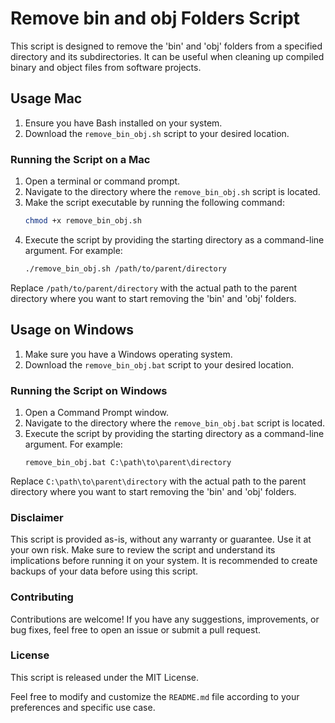# Remove bin and obj Folders Script

This script is designed to remove the 'bin' and 'obj' folders from a specified directory and its subdirectories. It can be useful when cleaning up compiled binary and object files from software projects.

## Usage Mac 

1. Ensure you have Bash installed on your system.
2. Download the `remove_bin_obj.sh` script to your desired location.

### Running the Script on a Mac

1. Open a terminal or command prompt.
2. Navigate to the directory where the `remove_bin_obj.sh` script is located.
3. Make the script executable by running the following command:
   ```bash
   chmod +x remove_bin_obj.sh
4. Execute the script by providing the starting directory as a command-line argument. For example:
   ```bash
   ./remove_bin_obj.sh /path/to/parent/directory 
  Replace `/path/to/parent/directory` with the actual path to the parent directory where you want to start removing the 'bin' and 'obj' folders.
  
## Usage on Windows

1. Make sure you have a Windows operating system.
2. Download the `remove_bin_obj.bat` script to your desired location.

### Running the Script on Windows

1. Open a Command Prompt window.
2. Navigate to the directory where the `remove_bin_obj.bat` script is located.
3. Execute the script by providing the starting directory as a command-line argument. For example:
   ```batch
   remove_bin_obj.bat C:\path\to\parent\directory
  Replace `C:\path\to\parent\directory` with the actual path to the parent directory where you want to start removing the 'bin' and 'obj' folders.
   
### Disclaimer
This script is provided as-is, without any warranty or guarantee. Use it at your own risk. Make sure to review the script and understand its implications before running it on your system. It is recommended to create backups of your data before using this script.

### Contributing
Contributions are welcome! If you have any suggestions, improvements, or bug fixes, feel free to open an issue or submit a pull request.

### License
This script is released under the MIT License.

Feel free to modify and customize the `README.md` file according to your preferences and specific use case.
